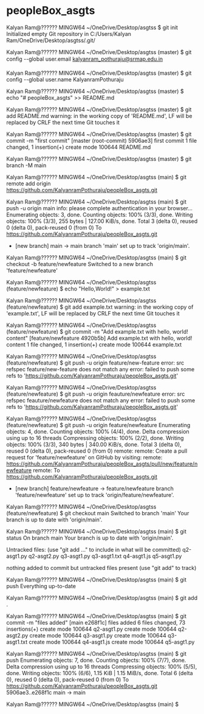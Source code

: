 # peopleBox_asgts
Kalyan Ram@?????? MINGW64 ~/OneDrive/Desktop/asgtss
$ git init
Initialized empty Git repository in C:/Users/Kalyan Ram/OneDrive/Desktop/asgtss/.git/

Kalyan Ram@?????? MINGW64 ~/OneDrive/Desktop/asgtss (master)
$ git config --global user.email kalyanram_pothuraju@srmap.edu.in

Kalyan Ram@?????? MINGW64 ~/OneDrive/Desktop/asgtss (master)
$ git config --global user.name KalyanramPothuraju

Kalyan Ram@?????? MINGW64 ~/OneDrive/Desktop/asgtss (master)
$ echo "# peopleBox_asgts" >> README.md

Kalyan Ram@?????? MINGW64 ~/OneDrive/Desktop/asgtss (master)
$ git add README.md
warning: in the working copy of 'README.md', LF will be replaced by CRLF the next time Git touches it

Kalyan Ram@?????? MINGW64 ~/OneDrive/Desktop/asgtss (master)
$ git commit -m "first commit"
[master (root-commit) 5906ae3] first commit
 1 file changed, 1 insertion(+)
 create mode 100644 README.md

Kalyan Ram@?????? MINGW64 ~/OneDrive/Desktop/asgtss (master)
$ git branch -M main

Kalyan Ram@?????? MINGW64 ~/OneDrive/Desktop/asgtss (main)
$ git remote add origin https://github.com/KalyanramPothuraju/peopleBox_asgts.git

Kalyan Ram@?????? MINGW64 ~/OneDrive/Desktop/asgtss (main)
$ git push -u origin main
info: please complete authentication in your browser...
Enumerating objects: 3, done.
Counting objects: 100% (3/3), done.
Writing objects: 100% (3/3), 255 bytes | 127.00 KiB/s, done.
Total 3 (delta 0), reused 0 (delta 0), pack-reused 0 (from 0)
To https://github.com/KalyanramPothuraju/peopleBox_asgts.git
 * [new branch]      main -> main
branch 'main' set up to track 'origin/main'.

Kalyan Ram@?????? MINGW64 ~/OneDrive/Desktop/asgtss (main)
$ git checkout -b  feature/newfeature
Switched to a new branch 'feature/newfeature'

Kalyan Ram@?????? MINGW64 ~/OneDrive/Desktop/asgtss (feature/newfeature)
$ echo "Hello,World!" > example.txt

Kalyan Ram@?????? MINGW64 ~/OneDrive/Desktop/asgtss (feature/newfeature)
$ git add example.txt
warning: in the working copy of 'example.txt', LF will be replaced by CRLF the next time Git touches it

Kalyan Ram@?????? MINGW64 ~/OneDrive/Desktop/asgtss (feature/newfeature)
$ git commit -m "Add example.txt with hello, world! content"
[feature/newfeature 4920b5b] Add example.txt with hello, world! content
 1 file changed, 1 insertion(+)
 create mode 100644 example.txt

Kalyan Ram@?????? MINGW64 ~/OneDrive/Desktop/asgtss (feature/newfeature)
$ git push -u origin feature/new-feature
error: src refspec feature/new-feature does not match any
error: failed to push some refs to 'https://github.com/KalyanramPothuraju/peopleBox_asgts.git'

Kalyan Ram@?????? MINGW64 ~/OneDrive/Desktop/asgtss (feature/newfeature)
$ git push -u origin feauture/newfeature
error: src refspec feauture/newfeature does not match any
error: failed to push some refs to 'https://github.com/KalyanramPothuraju/peopleBox_asgts.git'

Kalyan Ram@?????? MINGW64 ~/OneDrive/Desktop/asgtss (feature/newfeature)
$ git push -u origin feature/newfeature
Enumerating objects: 4, done.
Counting objects: 100% (4/4), done.
Delta compression using up to 16 threads
Compressing objects: 100% (2/2), done.
Writing objects: 100% (3/3), 340 bytes | 340.00 KiB/s, done.
Total 3 (delta 0), reused 0 (delta 0), pack-reused 0 (from 0)
remote:
remote: Create a pull request for 'feature/newfeature' on GitHub by visiting:
remote:      https://github.com/KalyanramPothuraju/peopleBox_asgts/pull/new/feature/newfeature
remote:
To https://github.com/KalyanramPothuraju/peopleBox_asgts.git
 * [new branch]      feature/newfeature -> feature/newfeature
branch 'feature/newfeature' set up to track 'origin/feature/newfeature'.

Kalyan Ram@?????? MINGW64 ~/OneDrive/Desktop/asgtss (feature/newfeature)
$ git checkout main
Switched to branch 'main'
Your branch is up to date with 'origin/main'.

Kalyan Ram@?????? MINGW64 ~/OneDrive/Desktop/asgtss (main)
$ git status
On branch main
Your branch is up to date with 'origin/main'.

Untracked files:
  (use "git add <file>..." to include in what will be committed)
        q2-asgt1.py
        q2-asgt2.py
        q3-asgt1.py
        q3-asgt1.txt
        q4-asgt1.js
        q5-asgt1.py

nothing added to commit but untracked files present (use "git add" to track)

Kalyan Ram@?????? MINGW64 ~/OneDrive/Desktop/asgtss (main)
$ git push
Everything up-to-date

Kalyan Ram@?????? MINGW64 ~/OneDrive/Desktop/asgtss (main)
$ git add .

Kalyan Ram@?????? MINGW64 ~/OneDrive/Desktop/asgtss (main)
$ git commit -m "files added"
[main e268f1c] files added
 6 files changed, 73 insertions(+)
 create mode 100644 q2-asgt1.py
 create mode 100644 q2-asgt2.py
 create mode 100644 q3-asgt1.py
 create mode 100644 q3-asgt1.txt
 create mode 100644 q4-asgt1.js
 create mode 100644 q5-asgt1.py

Kalyan Ram@?????? MINGW64 ~/OneDrive/Desktop/asgtss (main)
$ git push
Enumerating objects: 7, done.
Counting objects: 100% (7/7), done.
Delta compression using up to 16 threads
Compressing objects: 100% (5/5), done.
Writing objects: 100% (6/6), 1.15 KiB | 1.15 MiB/s, done.
Total 6 (delta 0), reused 0 (delta 0), pack-reused 0 (from 0)
To https://github.com/KalyanramPothuraju/peopleBox_asgts.git
   5906ae3..e268f1c  main -> main

Kalyan Ram@?????? MINGW64 ~/OneDrive/Desktop/asgtss (main)
$
